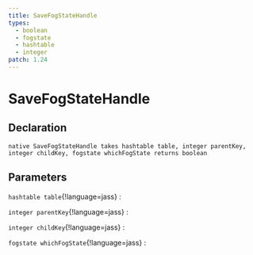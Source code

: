 ```yaml
---
title: SaveFogStateHandle
types:
  - boolean
  - fogstate
  - hashtable
  - integer
patch: 1.24
---
```


# SaveFogStateHandle

## Declaration

```jass
native SaveFogStateHandle takes hashtable table, integer parentKey, integer childKey, fogstate whichFogState returns boolean
```

## Parameters
`hashtable table`{!language=jass}
: 

`integer parentKey`{!language=jass}
: 

`integer childKey`{!language=jass}
: 

`fogstate whichFogState`{!language=jass}
: 
